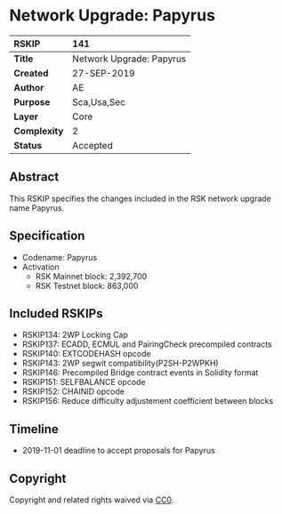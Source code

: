 # Network Upgrade: Papyrus

|RSKIP          |141           |
| :------------ |:-------------|
|**Title**      |Network Upgrade: Papyrus |
|**Created**    |27-SEP-2019 |
|**Author**     |AE |
|**Purpose**    |Sca,Usa,Sec |
|**Layer**      |Core |
|**Complexity** |2 |
|**Status**     |Accepted |

## Abstract

This RSKIP specifies the changes included in the RSK network upgrade name Papyrus.

## Specification

- Codename: Papyrus
- Activation 
	- RSK Mainnet block: 2,392,700
	- RSK Testnet block: 863,000

## Included RSKIPs

- RSKIP134: 2WP Locking Cap
- RSKIP137: ECADD, ECMUL and PairingCheck precompiled contracts
- RSKIP140: EXTCODEHASH opcode
- RSKIP143: 2WP segwit compatibility(P2SH-P2WPKH)
- RSKIP146: Precompiled Bridge contract events in Solidity format
- RSKIP151: SELFBALANCE opcode
- RSKIP152: CHAINID opcode
- RSKIP156: Reduce difficulty adjustement coefficient between blocks

## Timeline

* 2019-11-01 deadline to accept proposals for Papyrus

## Copyright

Copyright and related rights waived via [CC0](https://creativecommons.org/publicdomain/zero/1.0/).
